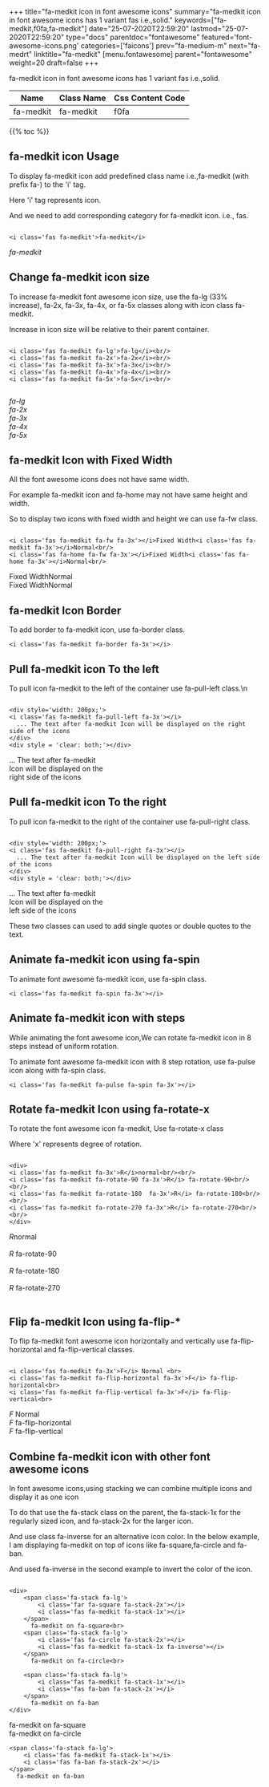 +++
title="fa-medkit icon in font awesome icons"
summary="fa-medkit icon in font awesome icons has 1 variant fas i.e.,solid."
keywords=["fa-medkit,f0fa,fa-medkit"]
date="25-07-2020T22:59:20"
lastmod="25-07-2020T22:59:20"
type="docs"
parentdoc="fontawesome"
featured='font-awesome-icons.png'
categories=['faicons']
prev="fa-medium-m"
next="fa-medrt"
linktitle="fa-medkit"
[menu.fontawesome]
parent="fontawesome"
weight=20
draft=false
+++


fa-medkit icon in font awesome icons has 1 variant fas i.e.,solid.

<div class='table-responsive'><table class='table'><thead><tr><th>Name</th><th>Class Name</th><th>Css Content Code</th></tr></thead><tbody><tr><td>fa-medkit</td><td>fa-medkit</td><td>f0fa</td></tr></tbody></table></div>


{{% toc %}}


## fa-medkit icon Usage

To display fa-medkit icon add predefined class name i.e.,fa-medkit (with prefix fa-) to the 'i' tag.

Here 'i' tag represents icon.

And we need to add corresponding category for fa-medkit icon. i.e., fas.


```

<i class='fas fa-medkit'>fa-medkit</i>
```

<i class='fas fa-medkit'>fa-medkit</i>




## Change fa-medkit icon size
To increase fa-medkit font awesome icon size, use the fa-lg (33% increase), fa-2x, fa-3x, fa-4x, or fa-5x classes along with icon class fa-medkit.

Increase in icon size will be relative to their parent container. 

```

<i class='fas fa-medkit fa-lg'>fa-lg</i><br/>
<i class='fas fa-medkit fa-2x'>fa-2x</i><br/>
<i class='fas fa-medkit fa-3x'>fa-3x</i><br/>
<i class='fas fa-medkit fa-4x'>fa-4x</i><br/>
<i class='fas fa-medkit fa-5x'>fa-5x</i><br/>
            
```

<i class='fas fa-medkit fa-lg'>fa-lg</i><br/>
<i class='fas fa-medkit fa-2x'>fa-2x</i><br/>
<i class='fas fa-medkit fa-3x'>fa-3x</i><br/>
<i class='fas fa-medkit fa-4x'>fa-4x</i><br/>
<i class='fas fa-medkit fa-5x'>fa-5x</i><br/>
            



## fa-medkit Icon with Fixed Width 

All the font awesome icons does not have same width.

For example fa-medkit icon and fa-home may not have same height and width.

So to display two icons with fixed width and height we can use fa-fw class.


```

<i class='fas fa-medkit fa-fw fa-3x'></i>Fixed Width<i class='fas fa-medkit fa-3x'></i>Normal<br/>
<i class='fas fa-home fa-fw fa-3x'></i>Fixed Width<i class='fas fa-home fa-3x'></i>Normal<br/>
```

<i class='fas fa-medkit fa-fw fa-3x'></i>Fixed Width<i class='fas fa-medkit fa-3x'></i>Normal<br/>
<i class='fas fa-home fa-fw fa-3x'></i>Fixed Width<i class='fas fa-home fa-3x'></i>Normal<br/>



## fa-medkit Icon Border 

To add border to fa-medkit icon, use fa-border class.


```
<i class='fas fa-medkit fa-border fa-3x'></i>

```
<i class='fas fa-medkit fa-border fa-3x'></i>





## Pull fa-medkit icon To the left

To pull icon fa-medkit to the left of the container use fa-pull-left class.\n

```

<div style='width: 200px;'>
<i class='fas fa-medkit fa-pull-left fa-3x'></i>
  ... The text after fa-medkit Icon will be displayed on the right side of the icons
</div>
<div style = 'clear: both;'></div>
```

<div style='width: 200px;'>
<i class='fas fa-medkit fa-pull-left fa-3x'></i>
  ... The text after fa-medkit Icon will be displayed on the right side of the icons
</div>
<div style = 'clear: both;'></div>




## Pull fa-medkit icon To the right
To pull icon fa-medkit to the right of the container use fa-pull-right class.

```

<div style='width: 200px;'>
<i class='fas fa-medkit fa-pull-right fa-3x'></i>
  ... The text after fa-medkit Icon will be displayed on the left side of the icons
</div>
<div style = 'clear: both;'></div>
```

<div style='width: 200px;'>
<i class='fas fa-medkit fa-pull-right fa-3x'></i>
  ... The text after fa-medkit Icon will be displayed on the left side of the icons
</div>
<div style = 'clear: both;'></div>

These two classes can used to add single quotes or double quotes to the text.


## Animate fa-medkit icon using fa-spin
To animate font awesome fa-medkit icon, use fa-spin class.

```
<i class='fas fa-medkit fa-spin fa-3x'></i>
```
<i class='fas fa-medkit fa-spin fa-3x'></i>




## Animate fa-medkit icon with steps
While animating the font awesome icon,We can rotate fa-medkit icon in 8 steps instead of uniform rotation.

To animate font awesome fa-medkit icon with 8 step rotation, use fa-pulse icon along with fa-spin class.


```
<i class='fas fa-medkit fa-pulse fa-spin fa-3x'></i>

```
<i class='fas fa-medkit fa-pulse fa-spin fa-3x'></i>





## Rotate fa-medkit Icon using fa-rotate-x
To rotate the font awesome icon fa-medkit, Use fa-rotate-x class

Where 'x' represents degree of rotation.


```

<div>
<i class='fas fa-medkit fa-3x'>R</i>normal<br/><br/>
<i class='fas fa-medkit fa-rotate-90 fa-3x'>R</i> fa-rotate-90<br/><br/> 
<i class='fas fa-medkit fa-rotate-180  fa-3x'>R</i> fa-rotate-180<br/><br/> 
<i class='fas fa-medkit fa-rotate-270 fa-3x'>R</i> fa-rotate-270<br/><br/>
</div>
```

<div>
<i class='fas fa-medkit fa-3x'>R</i>normal<br/><br/>
<i class='fas fa-medkit fa-rotate-90 fa-3x'>R</i> fa-rotate-90<br/><br/> 
<i class='fas fa-medkit fa-rotate-180  fa-3x'>R</i> fa-rotate-180<br/><br/> 
<i class='fas fa-medkit fa-rotate-270 fa-3x'>R</i> fa-rotate-270<br/><br/>
</div>




## Flip fa-medkit Icon using fa-flip-*
To flip fa-medkit font awesome icon horizontally and vertically use fa-flip-horizontal and fa-flip-vertical classes. 

```

<i class='fas fa-medkit fa-3x'>F</i> Normal <br>
<i class='fas fa-medkit fa-flip-horizontal fa-3x'>F</i> fa-flip-horizontal<br>
<i class='fas fa-medkit fa-flip-vertical fa-3x'>F</i> fa-flip-vertical<br>
```

<i class='fas fa-medkit fa-3x'>F</i> Normal <br>
<i class='fas fa-medkit fa-flip-horizontal fa-3x'>F</i> fa-flip-horizontal<br>
<i class='fas fa-medkit fa-flip-vertical fa-3x'>F</i> fa-flip-vertical<br>




## Combine fa-medkit icon with other font awesome icons
In font awesome icons,using stacking we can combine multiple icons and display it as one icon 

To do that use the fa-stack class on the parent, the fa-stack-1x for the regularly sized icon, and fa-stack-2x for the larger icon.

And use class fa-inverse for an alternative icon color. 
In the below example, I am displaying fa-medkit on top of icons like fa-square,fa-circle and fa-ban.

And used fa-inverse in the second example to invert the color of the icon.

```

<div>
    <span class='fa-stack fa-lg'>
        <i class='far fa-square fa-stack-2x'></i>
        <i class='fas fa-medkit fa-stack-1x'></i>
    </span>
      fa-medkit on fa-square<br>
    <span class='fa-stack fa-lg'>
        <i class='fas fa-circle fa-stack-2x'></i>
        <i class='fas fa-medkit fa-stack-1x fa-inverse'></i>
    </span>
      fa-medkit on fa-circle<br>

    <span class='fa-stack fa-lg'>
        <i class='fas fa-medkit fa-stack-1x'></i>
        <i class='fas fa-ban fa-stack-2x'></i>
    </span>
      fa-medkit on fa-ban
</div>
```

<div>
    <span class='fa-stack fa-lg'>
        <i class='far fa-square fa-stack-2x'></i>
        <i class='fas fa-medkit fa-stack-1x'></i>
    </span>
      fa-medkit on fa-square<br>
    <span class='fa-stack fa-lg'>
        <i class='fas fa-circle fa-stack-2x'></i>
        <i class='fas fa-medkit fa-stack-1x fa-inverse'></i>
    </span>
      fa-medkit on fa-circle<br>

    <span class='fa-stack fa-lg'>
        <i class='fas fa-medkit fa-stack-1x'></i>
        <i class='fas fa-ban fa-stack-2x'></i>
    </span>
      fa-medkit on fa-ban
</div>






